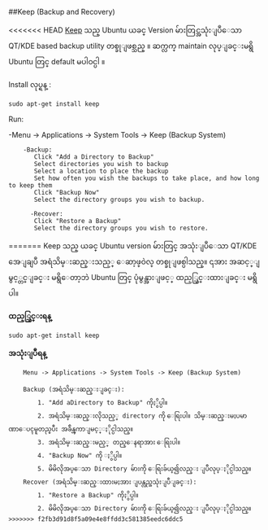 ##Keep (Backup and Recovery)

<<<<<<< HEAD
[Keep](http://jr.falleri.free.fr/keep/wiki/Home) သည္ Ubuntu ယခင္ Version မ်ားတြင္အသုံးျပဳေသာ QT/KDE based backup utility တစ္ခုျဖစ္သည္ ။
ဆက္လက္ maintain လုပ္ျခင္းမရွိ Ubuntu တြင္ default မပါဝင္ပါ ။
	
Install လုပ္ရန္ :

		
	sudo apt-get install keep

Run:

-Menu -> Applications -> System Tools -> Keep (Backup System) 

        -Backup: 
           Click "Add a Directory to Backup" 
           Select directories you wish to backup 
           Select a location to place the backup 
           Set how often you wish the backups to take place, and how long to keep them 
           Click "Backup Now" 
           Select the directory groups you wish to backup. 

          -Recover: 
           Click "Restore a Backup" 
           Select the directory groups you wish to restore. 


=======
Keep သည္ ယခင္ Ubuntu version မ်ားတြင္ အသုံးျပဳေသာ QT/KDE အေျချပဳ အရံသိမ္းဆည္းသည့္ ေဆာ့ဖ္ဝဲလ္ တစ္ခုျဖစ္ပါသည္။ ၎အား အဆင့္ျမွင့္တင္ျခင္း မရွိေတာ့ဘဲ Ubuntu တြင္ ပုံမွန္အားျဖင့္ ထည့္သြင္းထားျခင္း မရွိပါ။ 

**ထည့္သြင္းရန္**

	sudo apt-get install keep

**အသုံးျပဳရန္**
```
    Menu -> Applications -> System Tools -> Keep (Backup System) 

	Backup (အရံသိမ္းဆည္းျခင္း): 
		1. "Add aDirectory to Backup" ကိုႏွိပ္ပါ။
		2. အရံသိမ္းဆည္းလိုသည့္ directory ကို ေရြးပါ။ သိမ္းဆည္းမႈပမာဏာေပၚမူတည္ၿပီး အခ်ိန္ၾကာျမင့္ႏိုင္ပါသည္။ 
		3. အရံသိမ္းဆည္းမည့္ တည္ေနရာအား ေရြးပါ။ 
		4. "Backup Now" ကို ႏွိပ္ပါ။
		5. မိမိလိုအပ္ေသာ Directory မ်ားကို ေရြးခ်ယ္၍လည္း ျပဳလုပ္ႏိုင္ပါသည္။
	Recover (အရံသိမ္းဆည္းထားမႈအား ျပန္လည္အသုံးျပဳျခင္း): 
		1. "Restore a Backup" ကိုႏွိပ္ပါ။
		2. မိမိလိုအပ္ေသာ Directory မ်ားကို ေရြးခ်ယ္၍လည္း ျပဳလုပ္ႏိုင္ပါသည္။
>>>>>>> f2fb3d91d8f5a09e4e8ffdd3c581385eedc6ddc5
